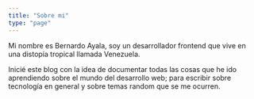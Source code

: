 ```yaml
---
title: "Sobre mi"
type: "page"
---
```


Mi nombre es Bernardo Ayala, soy un desarrollador frontend que vive en una distopía tropical llamada Venezuela.

Inicié este blog con la idea de documentar todas las cosas que he ido aprendiendo sobre el mundo del desarrollo web; para escribir sobre tecnología en general y sobre temas random que se me ocurren.